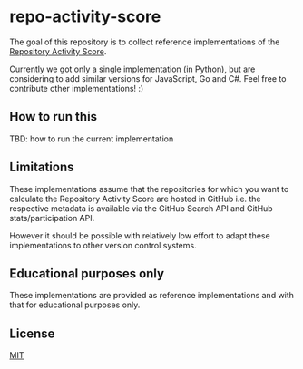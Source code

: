 # repo-activity-score

The goal of this repository is to collect reference implementations of the [Repository Activity Score](https://patterns.innersourcecommons.org/p/repository-activity-score).

Currently we got only a single implementation (in Python), but are considering to add similar versions for JavaScript, Go and C#. Feel free to contribute other implementations! :)

## How to run this

TBD: how to run the current implementation

## Limitations

These implementations assume that the repositories for which you want to calculate the Repository Activity Score are hosted in GitHub i.e. the respective metadata is available via the GitHub Search API and GitHub stats/participation API.

However it should be possible with relatively low effort to adapt these implementations to other version control systems.

## Educational purposes only

These implementations are provided as reference implementations and with that for educational purposes only.

## License

[MIT](LICENSE) 
